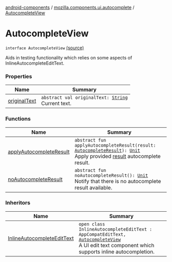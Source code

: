 [android-components](../../index.md) / [mozilla.components.ui.autocomplete](../index.md) / [AutocompleteView](./index.md)

# AutocompleteView

`interface AutocompleteView` [(source)](https://github.com/mozilla-mobile/android-components/blob/master/components/ui/autocomplete/src/main/java/mozilla/components/ui/autocomplete/InlineAutocompleteEditText.kt#L47)

Aids in testing functionality which relies on some aspects of InlineAutocompleteEditText.

### Properties

| Name | Summary |
|---|---|
| [originalText](original-text.md) | `abstract val originalText: `[`String`](https://kotlinlang.org/api/latest/jvm/stdlib/kotlin/-string/index.html)<br>Current text. |

### Functions

| Name | Summary |
|---|---|
| [applyAutocompleteResult](apply-autocomplete-result.md) | `abstract fun applyAutocompleteResult(result: `[`AutocompleteResult`](../-inline-autocomplete-edit-text/-autocomplete-result/index.md)`): `[`Unit`](https://kotlinlang.org/api/latest/jvm/stdlib/kotlin/-unit/index.html)<br>Apply provided [result](apply-autocomplete-result.md#mozilla.components.ui.autocomplete.AutocompleteView$applyAutocompleteResult(mozilla.components.ui.autocomplete.InlineAutocompleteEditText.AutocompleteResult)/result) autocomplete result. |
| [noAutocompleteResult](no-autocomplete-result.md) | `abstract fun noAutocompleteResult(): `[`Unit`](https://kotlinlang.org/api/latest/jvm/stdlib/kotlin/-unit/index.html)<br>Notify that there is no autocomplete result available. |

### Inheritors

| Name | Summary |
|---|---|
| [InlineAutocompleteEditText](../-inline-autocomplete-edit-text/index.md) | `open class InlineAutocompleteEditText : AppCompatEditText, `[`AutocompleteView`](./index.md)<br>A UI edit text component which supports inline autocompletion. |
